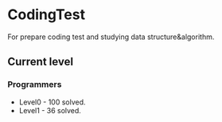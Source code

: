 # CodingTest

For prepare coding test and studying data structure&algorithm.

## Current level

### Programmers

- Level0 - 100 solved.
- Level1 - 36 solved.
